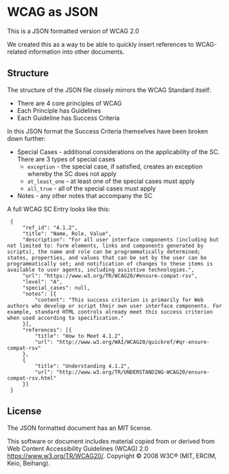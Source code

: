 # WCAG as JSON

This is a JSON formatted version of WCAG 2.0

We created this as a way to be able to quickly insert references to WCAG-related information into other documents.

## Structure

The structure of the JSON file closely mirrors the WCAG Standard itself:

* There are 4 core principles of WCAG
* Each Principle has Guidelines
* Each Guideline has Success Criteria

In this JSON format the Success Criteria themselves have been broken down further:

* Special Cases - additional considerations on the applicability of the SC. There are 3 types of special cases
  * `exception` - the special case, if satisfied, creates an exception whereby the SC does not apply
  * `at_least_one` - at least one of the special cases must apply 
  * `all_true` - all of the special cases must apply 
* Notes - any other notes that accompany the SC

A full WCAG SC Entry looks like this:

```
 {
     "ref_id": "4.1.2",
     "title": "Name, Role, Value",
     "description": "For all user interface components (including but not limited to: form elements, links and components generated by scripts), the name and role can be programmatically determined; states, properties, and values that can be set by the user can be programmatically set; and notification of changes to these items is available to user agents, including assistive technologies.",
     "url": "https://www.w3.org/TR/WCAG20/#ensure-compat-rsv",
     "level": "A",
     "special_cases": null,
     "notes": [{
         "content": "This success criterion is primarily for Web authors who develop or script their own user interface components. For example, standard HTML controls already meet this success criterion when used according to specification."
     }],
     "references": [{
         "title": "How to Meet 4.1.2",
         "url": "http://www.w3.org/WAI/WCAG20/quickref/#qr-ensure-compat-rsv"
     },
     {
         "title": "Understanding 4.1.2",
         "url": "http://www.w3.org/TR/UNDERSTANDING-WCAG20/ensure-compat-rsv.html"
     }]
 }

```

## License
The JSON formatted document has an MIT license.

This software or document includes material copied from or derived from Web Content Accessibility Guidelines (WCAG) 2.0 https://www.w3.org/TR/WCAG20/. Copyright © 2008 W3C® (MIT, ERCIM, Keio, Beihang).
